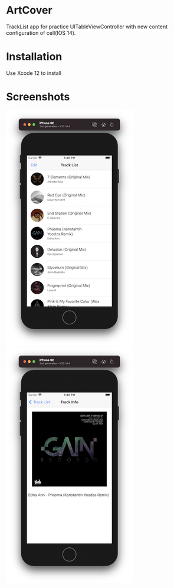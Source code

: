 # ArtCover

TrackList app for practice UITableViewController with new content configuration of cell(IOS 14).

# Installation

Use Xcode 12 to install

# Screenshots

![Screenshot 1](https://github.com/nukutkas/ArtCover/blob/master/ArtCover/Screenshots/Screenshot01.png)
![Screenshot 2](https://github.com/nukutkas/ArtCover/blob/master/ArtCover/Screenshots/Screenshot02.png)
